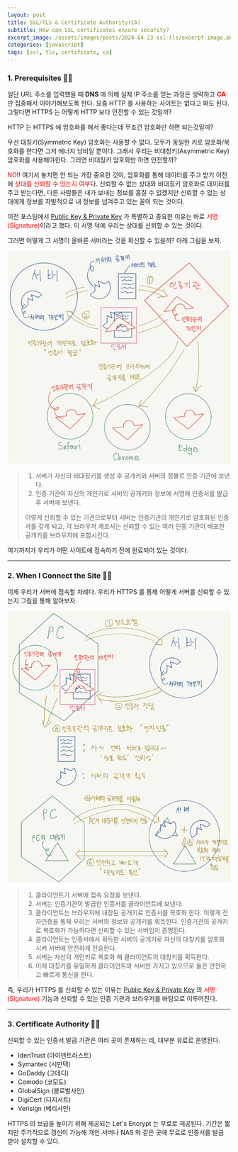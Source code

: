 ```yaml
---
layout: post
title: SSL/TLS & Certificate Authority(CA)
subtitle: How can SSL certificates ensure security?
excerpt_image: /assets/images/posts/2024-04-23-ssl-tls/excerpt-image.png
categories: [javascript]
tags: [ssl, tls, certificate, ca]
---
```


### 1. Prerequisites 👩‍💻

일단 URL 주소를 입력했을 때 **DNS** 에 의해 실제 IP 주소를 얻는 과정은 생략하고 
<span style="color: red;">**CA**</span> 만 집중해서 이야기해보도록 한다. 요즘 HTTP 를 사용하는 사이트는 없다고 
봐도 된다. 그렇다면 HTTPS 는 어떻게 HTTP 보다 안전할 수 있는 것일까?

HTTP 는 HTTPS 에 암호화를 해서 좋다는데 무조건 암호화만 하면 되는것일까?

우선 대칭키(Symmetric Key) 암호화는 사용할 수 없다. 모두가 동일한 키로 암호화/복호화를 한다면 그저 에너지 낭비일 뿐이다. 
그래서 우리는 비대칭키(Asymmetric Key) 암호화를 사용해야한다. 그러면 비대칭키 암호화만 하면 안전할까?

<span style="color: red;">NO</span>‼️ 여기서 놓치면 안 되는 가장 중요한 것이, 암호화를 통해 데이터를 주고 받기 
이전에 <span style="color: red;">상대를 신뢰할 수 있는지 여부</span>다. 신뢰할 수 없는 상대와 비대칭키 암호화로 
데이터를 주고 받는다면, 다른 사람들은 내가 보내는 정보를 훔칠 수 없겠지만 신뢰할 수 없는 상대에게 정보를 자발적으로 내 
정보를 넘겨주고 있는 꼴이 되는 것이다.

이전 포스팅에서 [Public Key & Private Key] 가 특별하고 중요한 이유는 바로 
<span style="color: red;">서명(Signature)</span>이라고 했다. 이 서명 덕에 우리는 상대를 신뢰할 수 있는 것이다.

그러면 어떻게 그 서명이 올바른 서버라는 것을 확신할 수 있을까? 아래 그림을 보자.

<img src="/assets/images/posts/2024-04-23-ssl-tls/ssl-1.png" alt="SSL 1" class="max-height--none" />

> 1. 서버가 자신의 비대칭키를 생성 후 공개키와 서버의 정볼르 인증 기관에 보낸다.
> 2. 인증 기관이 자신의 개인키로 서버의 공개키와 정보에 서명해 인증서를 발급 후 서버에 보낸다.
> 
> 이렇게 신뢰할 수 있는 기관으로부터 서버는 인증기관의 개인키로 암호화된 인증서를 갖게 되고, 각 브라우저 제조사는 신뢰할 수 있는 
> 여러 인증 기관이 배포한 공개키를 브라우저에 포함시킨다.

여기까지가 우리가 어떤 사이트에 접속하기 전에 완료되어 있는 것이다.

---

### 2. When I Connect the Site 👩‍💻

이제 우리가 서버에 접속할 차례다. 우리가 HTTPS 를 통해 어떻게 서버를 신뢰할 수 있는지 그림을 통해 알아보자.

<img src="/assets/images/posts/2024-04-23-ssl-tls/ssl-2.png" alt="SSL 2" class="max-height--none" />

> 1. 클라이언트가 서버에 접속 요청을 보낸다.
> 2. 서버는 인증기관이 발급한 인증서를 클라이언트에 보낸다.
> 3. 클라이언트는 브라우저에 내장된 공개키로 인증서를 복호화 한다. 이렇게 전자인증을 통해 우리는 서버의 정보와 공개키를 획득한다. 
>    인증기관의 공개키로 복호화가 가능하다면 신뢰할 수 있는 서버임이 증명된다.
> 4. 클라이언트는 인증서에서 획득한 서버의 공개키로 자신의 대칭키를 암호화 시켜 서버에 안전하게 전송한다.
> 5. 서버는 자신의 개인키로 복호화 해 클라이언트의 대칭키를 획득한다.
> 6. 이제 대칭키를 유일하게 클라이언트와 서버만 가지고 있으므로 둘은 안전하고 빠르게 통신을 한다.

즉, 우리가 HTTPS 를 신뢰할 수 있는 이유는 [Public Key & Private Key] 의 
<span style="color: red;">서명(Signature)</span> 기능과 신뢰할 수 있는 인증 기관과 브라우저를 바탕으로 이루어진다. 

---

### 3. Certificate Authority 👩‍💻

신뢰할 수 있는 인증서 발급 기관은 여러 곳이 존재하는 데, 대부분 유료로 운영된다.

- IdenTrust (아이덴트러스트)
- Symantec (시만텍)
- GoDaddy (고데디)
- Comodo (코모도)
- GlobalSign (블로벌사인)
- DigiCert (디지서트)
- Verisign (베리사인)

HTTPS 의 보급을 높이기 위해 제공되는 Let's Encrypt 는 무료로 제공된다. 기간은 짧지만 주기적으로 갱신이 가능해 개인 서버나 
NAS 와 같은 곳에 무료로 인증서를 발급 받아 설치할 수 있다.

<br><br>

[Public Key & Private Key]:/javascript/2024/04/18/cookie-session-token-storage.html#h-1-public-key--private-key
